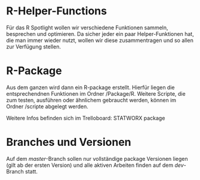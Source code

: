 # R-Helper-Functions
Für das R Spotlight wollen wir verschiedene Funktionen sammeln, besprechen und optimieren. Da sicher jeder ein paar Helper-Funktionen hat, die man immer wieder nutzt, wollen wir diese zusammentragen und so allen zur Verfügung stellen.


# R-Package
Aus dem ganzen wird dann ein R-package erstellt. Hierfür liegen die entsprechendnen Funktionen im Ordner /Package/R.
Weitere Scripte, die zum testen, ausführen oder ähnlichem gebraucht werden, können im Ordner /scripte abgelegt werden.

Weitere Infos befinden sich im Trelloboard: STATWORX package


# Branches und Versionen
Auf dem *master*-Branch sollen nur vollständige package Versionen liegen (gilt ab der ersten Version) und alle aktiven Arbeiten finden auf dem *dev*-Branch statt.
